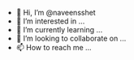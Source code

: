 - 👋 Hi, I’m @naveensshet
- 👀 I’m interested in ...
- 🌱 I’m currently learning ...
- 💞️ I’m looking to collaborate on ...
- 📫 How to reach me ...

<!---
naveensshet/naveensshet is a ✨ special ✨ repository because its `README.md` (this file) appears on your GitHub profile.
You can click the Preview link to take a look at your changes.
--->
